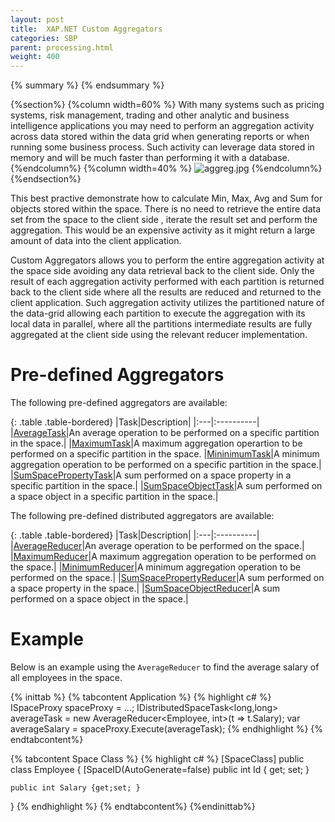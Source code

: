 ```yaml
---
layout: post
title:  XAP.NET Custom Aggregators
categories: SBP
parent: processing.html
weight: 400
---
```


{% summary  %}  {% endsummary %}

{%section%}
{%column width=60% %}
With many systems such as pricing systems, risk management, trading and other analytic and business intelligence applications you may need to perform an aggregation activity across data stored within the data grid when generating reports or when running some business process. Such activity can leverage data stored in memory and will be much faster than performing it with a database.
{%endcolumn%}
{%column width=40% %}
![aggreg.jpg](/attachment_files/aggreg.jpg)
{%endcolumn%}
{%endsection%}

This best practive demonstrate how to calculate Min, Max, Avg and Sum for objects stored within the space. There is no need to retrieve the entire data set from the space to the client side , iterate the result set and perform the aggregation. This would be an expensive activity as it might return a large amount of data into the client application. 

Custom Aggregators allows you to perform the entire aggregation activity at the space side avoiding any data retrieval back to the client side. Only the result of each aggregation activity performed with each partition is returned back to the client side where all the results are reduced and returned to the client application. Such aggregation activity utilizes the partitioned nature of the data-grid allowing each partition to execute the aggregation with its local data in parallel, where all the partitions intermediate results are fully aggregated at the client side using the relevant reducer implementation.

# Pre-defined Aggregators

The following pre-defined aggregators are available:

{: .table .table-bordered}
|Task|Description|
|:---|:----------|
|[AverageTask](https://github.com/GigaSpaces-ProfessionalServices/dotnet-aggregators/blob/master/src/GigaSpaces.Core.Executors/Tasks/AverageTask.cs)|An average operation to be performed on a specific partition in the space.|
|[MaximumTask](https://github.com/GigaSpaces-ProfessionalServices/dotnet-aggregators/blob/master/src/GigaSpaces.Core.Executors/Tasks/MaximumTask.cs)|A maximum aggregation operartion to be performed on a specific partition in the space.
|[MininimumTask](https://github.com/GigaSpaces-ProfessionalServices/dotnet-aggregators/blob/master/src/GigaSpaces.Core.Executors/Tasks/MinimumTask.cs)|A minimum aggregation operation to be performed on a specific partition in the space.|
|[SumSpacePropertyTask](https://github.com/GigaSpaces-ProfessionalServices/dotnet-aggregators/blob/master/src/GigaSpaces.Core.Executors/Tasks/SumSpacePropertyTask.cs)|A sum performed on a space property in a specific partition in the space.|
|[SumSpaceObjectTask](https://github.com/GigaSpaces-ProfessionalServices/dotnet-aggregators/blob/master/src/GigaSpaces.Core.Executors/Tasks/SumSpaceObjectTask.cs)|A sum performed on a space object in a specific partition in the space.|

The following pre-defined distributed aggregators are available:

{: .table .table-bordered}
|Task|Description|
|:---|:----------|
|[AverageReducer](https://github.com/GigaSpaces-ProfessionalServices/dotnet-aggregators/blob/master/src/GigaSpaces.Core.Executors/Reducers/AverageReducer.cs)|An average operation to be performed on the space.|
|[MaximumReducer](https://github.com/GigaSpaces-ProfessionalServices/dotnet-aggregators/blob/master/src/GigaSpaces.Core.Executors/Reducers/MaximumReducer.cs)|A maximum aggregation operation to be performed on the space.|
|[MinimumReducer](https://github.com/GigaSpaces-ProfessionalServices/dotnet-aggregators/blob/master/src/GigaSpaces.Core.Executors/Reducers/MinimumReducer.cs)|A minimum aggregation operation to be performed on the space.|
|[SumSpacePropertyReducer](https://github.com/GigaSpaces-ProfessionalServices/dotnet-aggregators/blob/master/src/GigaSpaces.Core.Executors/Reducers/SumSpacePropertyReducer.cs)|A sum performed on a space property in the space.|
|[SumSpaceObjectReducer](https://github.com/GigaSpaces-ProfessionalServices/dotnet-aggregators/blob/master/src/GigaSpaces.Core.Executors/Reducers/SumSpaceObjectReducer.cs)|A sum performed on a space object in the space.|

# Example

Below is an example using the `AverageReducer` to find the average salary of all employees in the space. 

{% inittab %}
{% tabcontent Application %}
{% highlight c# %}
ISpaceProxy spaceProxy = ...;
IDistributedSpaceTask<long,long> averageTask = new AverageReducer<Employee, int>(t => t.Salary);
var averageSalary = spaceProxy.Execute(averageTask);
{% endhighlight %}
{% endtabcontent%}

{% tabcontent Space Class %}
{% highlight c# %}
[SpaceClass]
public class Employee {
	[SpaceID(AutoGenerate=false)
	public int Id { get; set; }
	
	public int Salary {get;set; }
}
{% endhighlight %}
{% endtabcontent%}
{%endinittab%}

